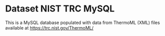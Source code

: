 # Dataset NIST TRC MySQL
This is a MySQL database populated with data from ThermoML (XML) files available at https://trc.nist.gov/ThermoML/
